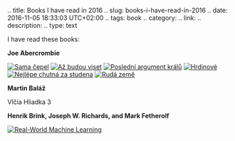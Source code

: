 .. title: Books I have read in 2016
.. slug: books-i-have-read-in-2016
.. date: 2016-11-05 18:33:03 UTC+02:00
.. tags: book
.. category: 
.. link: 
.. description: 
.. type: text

I have read these books:

<!-- TEASER_END -->

**Joe Abercrombie**

[![Sama čepel](http://www.legie.info/images/kniha-small/9/9537-11256.jpg)](http://www.legie.info/kniha/9537-sama-cepel)
[![Až budou viset](http://www.legie.info/images/kniha-small/1/11054-1018.jpg)](http://www.legie.info/kniha/11054-az-budou-viset)
[![Poslední argument králů](http://www.legie.info/images/kniha-small/1/11369-2278.jpg)](http://www.legie.info/kniha/11369-posledni-argument-kralu)
[![Hrdinové](http://www.legie.info/images/kniha-small/1/13218-14297.jpg)](http://www.legie.info/kniha/13218-hrdinove)
[![Nejlépe chutná za studena](http://www.legie.info/images/kniha-small/1/12058-12363.jpg)](http://www.legie.info/kniha/12058-nejlepe-chutna-za-studena)
[![Rudá země](http://www.legie.info/images/kniha-small/1/14977-16870.jpg)](http://www.legie.info/kniha/14977-ruda-zeme)

**Martin Baláž**

Vlčia Hliadka 3


**Henrik Brink, Joseph W. Richards, and Mark Fetherolf**

[![Real-World Machine Learning](http://i.imgur.com/TZd6eie.png)](https://www.manning.com/books/real-world-machine-learning)
